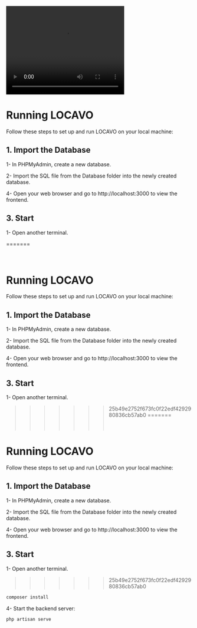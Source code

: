 


<br/><br/><br/>
=======

<video width="320" height="240" controls>
  <source src="public/assets/images/laravel_web_app.mp4" type="video/mp4">
  Your browser does not support the video tag.
</video>

# Running LOCAVO
Follow these steps to set up and run LOCAVO on your local machine:

## 1. Import the Database
1- In PHPMyAdmin, create a new database.

2- Import the SQL file from the Database folder into the newly created database.


4- Open your web browser and go to http://localhost:3000 to view the frontend.

## 3. Start
1- Open another terminal.

=======
<br/><br/><br/>
# Running LOCAVO
Follow these steps to set up and run LOCAVO on your local machine:

## 1. Import the Database
1- In PHPMyAdmin, create a new database.

2- Import the SQL file from the Database folder into the newly created database.


4- Open your web browser and go to http://localhost:3000 to view the frontend.

## 3. Start
1- Open another terminal.

>>>>>>> 25b49e2752f673fc0f22edf4292980836cb57ab0
=======
<br/><br/><br/>
# Running LOCAVO
Follow these steps to set up and run LOCAVO on your local machine:

## 1. Import the Database
1- In PHPMyAdmin, create a new database.

2- Import the SQL file from the Database folder into the newly created database.


4- Open your web browser and go to http://localhost:3000 to view the frontend.

## 3. Start
1- Open another terminal.

>>>>>>> 25b49e2752f673fc0f22edf4292980836cb57ab0
```bash
composer install
```
4- Start the backend server:
```bash
php artisan serve
```
